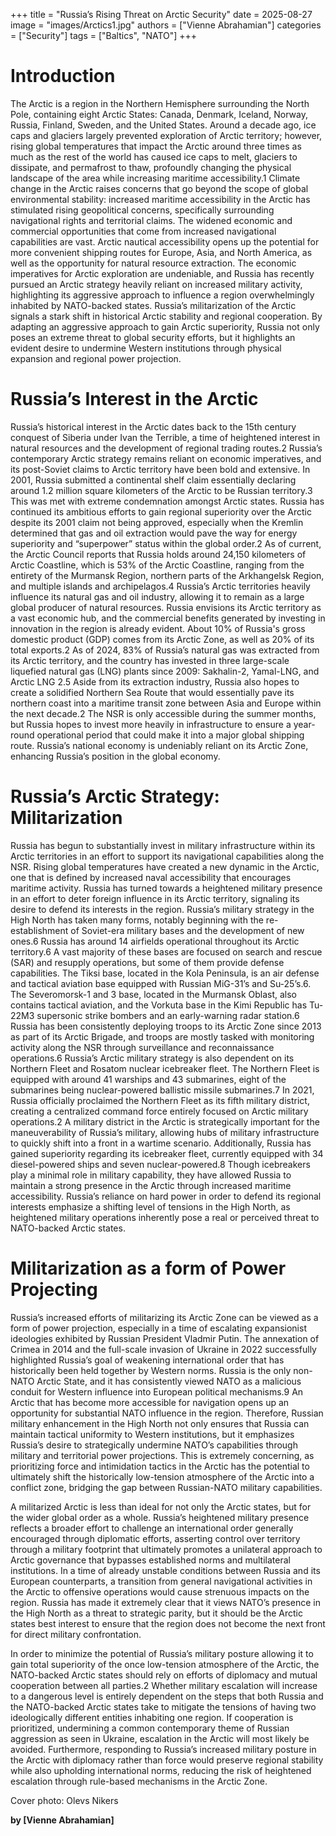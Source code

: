 +++
title = "Russia’s Rising Threat on Arctic Security"
date = 2025-08-27
image = "images/Arctics1.jpg"
authors = ["Vienne Abrahamian"]
categories = ["Security"]
tags = ["Baltics", "NATO"]
+++

# Introduction 

The Arctic is a region in the Northern Hemisphere surrounding the North Pole, containing eight Arctic States: Canada, Denmark, Iceland, Norway, Russia, Finland, Sweden, and the United States. Around a decade ago, ice caps and glaciers largely prevented exploration of Arctic territory; however, rising global temperatures that impact the Arctic around three times as much as the rest of the world has caused ice caps to melt, glaciers to dissipate, and permafrost to thaw, profoundly changing the physical landscape of the area while increasing maritime accessibility.1 Climate change in the Arctic raises concerns that go beyond the scope of global environmental stability: increased maritime accessibility in the Arctic has stimulated rising geopolitical concerns, specifically surrounding navigational rights and territorial claims. The widened economic and commercial opportunities that come from increased navigational capabilities are vast. Arctic nautical accessibility opens up the potential for more convenient shipping routes for Europe, Asia, and North America, as well as the opportunity for natural resource extraction. The economic imperatives for Arctic exploration are undeniable, and Russia has recently pursued an Arctic strategy heavily reliant on increased military activity, highlighting its aggressive approach to influence a region overwhelmingly inhabited by NATO-backed states. Russia’s militarization of the Arctic signals a stark shift in historical Arctic stability and regional cooperation. By adapting an aggressive approach to gain Arctic superiority, Russia not only poses an extreme threat to global security efforts, but it highlights an evident desire to undermine Western institutions through physical expansion and regional power projection. 

# Russia’s Interest in the Arctic

Russia’s historical interest in the Arctic dates back to the 15th century conquest of Siberia under Ivan the Terrible, a time of heightened interest in natural resources and the development of  regional trading routes.2 Russia’s contemporary Arctic strategy remains reliant on economic imperatives, and its post-Soviet claims to Arctic territory have been bold and extensive. In 2001, Russia submitted a continental shelf claim essentially declaring around 1.2 million square kilometers of the Arctic to be Russian territory.3 This was met with extreme condemnation amongst Arctic states. Russia has continued its ambitious efforts to gain regional superiority over the Arctic despite its 2001 claim not being approved, especially when the Kremlin determined that gas and oil extraction would pave the way for energy superiority and “superpower” status within the global order.2 As of current, the Arctic Council reports that Russia holds around 24,150 kilometers of Arctic Coastline, which is 53% of the Arctic Coastline, ranging from the entirety of the Murmansk Region, northern parts of the Arkhangelsk Region, and multiple islands and archipelagos.4 Russia’s Arctic territories heavily influence its natural gas and oil industry, allowing it to remain as a large global producer of natural resources. 
Russia envisions its Arctic territory as a vast economic hub, and the commercial benefits generated by investing in innovation in the region is already evident. About 10% of Russia's gross domestic product (GDP) comes from its Arctic Zone, as well as 20% of its total exports.2 As of 2024, 83% of Russia’s natural gas was extracted from its Arctic territory, and the country has invested in three large-scale liquefied natural gas (LNG) plants since 2009: Sakhalin-2, Yamal-LNG, and Arctic LNG 2.5 Aside from its extraction industry, Russia also hopes to create a solidified Northern Sea Route that would essentially pave its northern coast into a maritime transit zone between Asia and Europe within the next decade.2 The NSR is only accessible during the summer months, but Russia hopes to invest more heavily in infrastructure to ensure a year-round operational period that could make it into a major global shipping route. Russia’s national economy is undeniably reliant on its Arctic Zone, enhancing Russia’s position in the global economy. 

# Russia’s Arctic Strategy: Militarization

Russia has begun to substantially invest in military infrastructure within its Arctic territories in an effort to support its navigational capabilities along the NSR. Rising global temperatures have created a new dynamic in the Arctic, one that is defined by increased naval accessibility that encourages maritime activity. Russia has turned towards a heightened military presence in an effort to deter foreign influence in its Arctic territory, signaling its desire to defend its interests in the region. Russia’s military strategy in the High North has taken many forms, notably beginning with the re-establishment of Soviet-era military bases and the development of new ones.6 Russia has around 14 airfields operational throughout its Arctic territory.6 A vast majority of these bases are focused on search and rescue (SAR) and resupply operations, but some of them provide defense capabilities. The Tiksi base, located in the Kola Peninsula, is an air defense and tactical aviation base equipped with Russian MiG-31’s and Su-25’s.6. The Severomorsk-1 and 3 base, located in the Murmansk Oblast, also contains tactical aviation, and the Vorkuta base in the Kimi Republic has Tu-22M3 supersonic strike bombers and an early-warning radar station.6 Russia has been consistently deploying troops to its Arctic Zone since 2013 as part of its Arctic Brigade, and troops are mostly tasked with monitoring activity along the NSR through surveillance and reconnaissance operations.6
Russia’s Arctic military strategy is also dependent on its Northern Fleet and Rosatom nuclear icebreaker fleet. The Northern Fleet is equipped with around 41 warships and 43 submarines, eight of the submarines being nuclear-powered ballistic missile submarines.7 In 2021, Russia officially proclaimed the Northern Fleet as its fifth military district, creating a centralized command force entirely focused on Arctic military operations.2 A military district in the Arctic is strategically important for the maneuverability of Russia’s military, allowing hubs of military infrastructure to quickly shift into a front in a wartime scenario. Additionally, Russia has gained superiority regarding its icebreaker fleet, currently equipped with 34 diesel-powered ships and seven nuclear-powered.8 Though icebreakers play a minimal role in military capability, they have allowed Russia to maintain a strong presence in the Arctic through increased maritime accessibility. Russia’s reliance on hard power in order to defend its regional interests emphasize a shifting level of tensions in the High North, as heightened military operations inherently pose a real or perceived threat to NATO-backed Arctic states.

# Militarization as a form of Power Projecting

Russia’s increased efforts of militarizing its Arctic Zone can be viewed as a form of power projection, especially in a time of escalating expansionist ideologies exhibited by Russian President Vladmir Putin. The annexation of Crimea in 2014 and the full-scale invasion of Ukraine in 2022 successfully highlighted Russia’s goal of weakening international order that has historically been held together by Western norms. Russia is the only non-NATO Arctic State, and it has consistently viewed NATO as a malicious conduit for Western influence into European political mechanisms.9 An Arctic that has become more accessible for navigation opens up an opportunity for substantial NATO influence in the region. Therefore, Russian military enhancement in the High North not only ensures that Russia can maintain tactical uniformity to Western institutions, but it emphasizes Russia’s desire to strategically undermine NATO’s capabilities through military and territorial power projections. This is extremely concerning, as prioritizing force and intimidation tactics in the Arctic has the potential to ultimately shift the historically low-tension atmosphere of the Arctic into a conflict zone, bridging the gap between Russian-NATO military capabilities. 

A militarized Arctic is less than ideal for not only the Arctic states, but for the wider global order as a whole. Russia’s heightened military presence reflects a broader effort to challenge an international order generally encouraged through diplomatic efforts, asserting control over territory through a military footprint that ultimately promotes a unilateral approach to Arctic governance that bypasses established norms and multilateral institutions. In a time of already unstable conditions between Russia and its European counterparts, a transition from general navigational activities in the Arctic to offensive operations would cause strenuous impacts on the region. Russia has made it extremely clear that it views NATO’s presence in the High North as a threat to strategic parity, but it should be the Arctic states best interest to ensure that the region does not become the next front for direct military confrontation.

In order to minimize the potential of Russia’s military posture allowing it to gain total superiority of the once low-tension atmosphere of the Arctic, the NATO-backed Arctic states should rely on efforts of diplomacy and mutual cooperation between all parties.2 Whether military escalation will increase to a dangerous level is entirely dependent on the steps that both Russia and the NATO-backed Arctic states take to mitigate the tensions of having two ideologically different entities inhabiting one region. If cooperation is prioritized, undermining a common contemporary theme of Russian aggression as seen in Ukraine, escalation in the Arctic will most likely be avoided. Furthermore, responding to Russia’s increased military posture in the Arctic with diplomacy rather than force would preserve regional stability while also upholding international norms, reducing the risk of heightened escalation through rule-based mechanisms in the Arctic Zone.

Cover photo: Olevs Nikers

**by [Vienne Abrahamian]**
